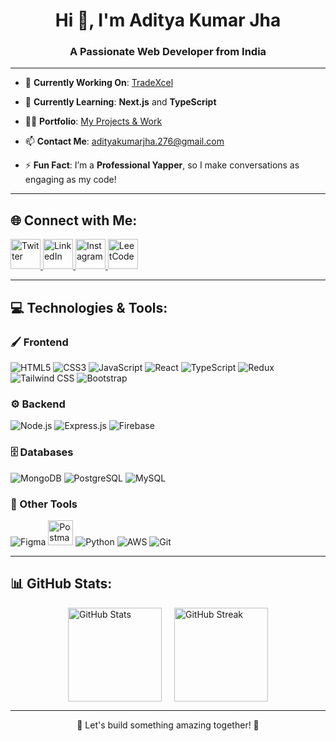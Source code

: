 <h1 align="center">Hi 👋, I'm Aditya Kumar Jha</h1>
<h3 align="center">A Passionate Web Developer from India</h3>

---

- 🔭 **Currently Working On**: [TradeXcel](https://github.com/Adiijha/TradeXcel-frontend)

- 🌱 **Currently Learning**: **Next.js** and **TypeScript**

- 👨‍💻 **Portfolio**: [My Projects & Work](https://adii-kj-portfolio.vercel.app)

- 📫 **Contact Me**: adityakumarjha.276@gmail.com

- ⚡ **Fun Fact**: I’m a **Professional Yapper**, so I make conversations as engaging as my code!

---

## 🌐 Connect with Me:
<p>
  <a href="https://twitter.com/adii_kj" target="_blank">
    <img src="https://img.icons8.com/color/48/twitter--v1.png" alt="Twitter" height="48" />
  </a>
  <a href="https://linkedin.com/in/adii_kj" target="_blank">
    <img src="https://img.icons8.com/color/48/linkedin-circled--v1.png" alt="LinkedIn" height="48" />
  </a>
  <a href="https://instagram.com/adii_jha" target="_blank">
    <img src="https://img.icons8.com/fluency/48/instagram-new.png" alt="Instagram" height="48" />
  </a>
  <a href="https://www.leetcode.com/adii_kj" target="_blank">
    <img src="https://img.icons8.com/external-tal-revivo-shadow-tal-revivo/48/external-level-up-your-coding-skills-and-quickly-land-a-job-logo-shadow-tal-revivo.png" alt="LeetCode" height="48" />
  </a>
</p>

---

## 💻 Technologies & Tools:

### 🖌️ Frontend
<p>
  <img src="https://img.icons8.com/color/48/html-5--v1.png" alt="HTML5" />
  <img src="https://img.icons8.com/color/48/css3.png" alt="CSS3" />
  <img src="https://img.icons8.com/color/48/javascript--v1.png" alt="JavaScript" />
  <img src="https://img.icons8.com/office/40/react.png" alt="React" />
  <img src="https://img.icons8.com/color/48/typescript.png" alt="TypeScript" />
  <img src="https://img.icons8.com/color/48/redux.png" alt="Redux" />
  <img src="https://img.icons8.com/color/48/tailwindcss.png" alt="Tailwind CSS" />
  <img src="https://img.icons8.com/color/48/bootstrap.png" alt="Bootstrap" />
</p>

### ⚙️ Backend
<p>
  <img src="https://img.icons8.com/color/48/nodejs.png" alt="Node.js" />
  <img src="https://img.icons8.com/ios-filled/50/express-js.png" alt="Express.js" />
  <img src="https://img.icons8.com/color/48/firebase.png" alt="Firebase" />
</p>

### 🗄️ Databases
<p>
  <img src="https://img.icons8.com/color/48/mongodb.png" alt="MongoDB" />
  <img src="https://img.icons8.com/color/48/postgresql.png" alt="PostgreSQL" />
  <img src="https://img.icons8.com/color/48/mysql-logo.png" alt="MySQL" />
</p>

### 🔧 Other Tools
<p>
  <img src="https://img.icons8.com/color/48/figma.png" alt="Figma" />
  <img src="https://img.icons8.com/dusk/64/postman-api.png" alt="Postman" height="40" width="40" />
  <img src="https://img.icons8.com/color/48/python--v1.png" alt="Python" />
  <img src="https://img.icons8.com/color/48/amazon-web-services.png" alt="AWS" />
  <img src="https://img.icons8.com/ios/50/git.png" alt="Git" />
</p>

---

## 📊 GitHub Stats:
<div style="display: flex; flex-wrap: wrap; justify-content: center; gap: 20px;">
  <img src="https://github-readme-stats.vercel.app/api?username=adiijha&show_icons=true&theme=radical" alt="GitHub Stats" height="150" />
  <img src="https://github-readme-streak-stats.herokuapp.com/?user=adiijha&theme=radical" alt="GitHub Streak" height="150" />
</div>

---

<p align="center">🌟 Let's build something amazing together! 🌟</p>
